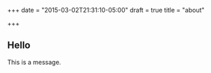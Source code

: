 +++
date = "2015-03-02T21:31:10-05:00"
draft = true
title = "about"

+++

## Hello

This is a message.
